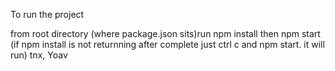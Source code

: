 To run the project

from root directory (where package.json sits)run
npm install
then 
npm start
(if npm install is not returnning after complete just ctrl c and npm start. it will run)
tnx,
Yoav